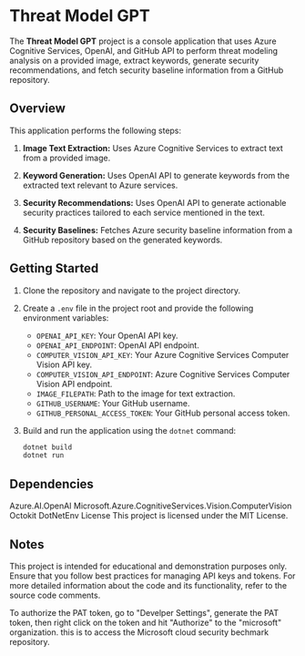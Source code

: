 # Threat Model GPT

The **Threat Model GPT** project is a console application that uses Azure Cognitive Services, OpenAI, and GitHub API to perform threat modeling analysis on a provided image, extract keywords, generate security recommendations, and fetch security baseline information from a GitHub repository.

## Overview

This application performs the following steps:

1. **Image Text Extraction:** Uses Azure Cognitive Services to extract text from a provided image.

2. **Keyword Generation:** Uses OpenAI API to generate keywords from the extracted text relevant to Azure services.

3. **Security Recommendations:** Uses OpenAI API to generate actionable security practices tailored to each service mentioned in the text.

4. **Security Baselines:** Fetches Azure security baseline information from a GitHub repository based on the generated keywords.

## Getting Started

1. Clone the repository and navigate to the project directory.

2. Create a `.env` file in the project root and provide the following environment variables:

   - `OPENAI_API_KEY`: Your OpenAI API key.
   - `OPENAI_API_ENDPOINT`: OpenAI API endpoint.
   - `COMPUTER_VISION_API_KEY`: Your Azure Cognitive Services Computer Vision API key.
   - `COMPUTER_VISION_API_ENDPOINT`: Azure Cognitive Services Computer Vision API endpoint.
   - `IMAGE_FILEPATH`: Path to the image for text extraction.
   - `GITHUB_USERNAME`: Your GitHub username.
   - `GITHUB_PERSONAL_ACCESS_TOKEN`: Your GitHub personal access token.

3. Build and run the application using the `dotnet` command:

   ```bash
   dotnet build
   dotnet run

## Dependencies

Azure.AI.OpenAI
Microsoft.Azure.CognitiveServices.Vision.ComputerVision
Octokit
DotNetEnv
License
This project is licensed under the MIT License.

## Notes

This project is intended for educational and demonstration purposes only.
Ensure that you follow best practices for managing API keys and tokens.
For more detailed information about the code and its functionality, refer to the source code comments.

To authorize the PAT token, go to "Develper Settings", generate the PAT token, then right click on the token and hit "Authorize" to the "microsoft" organization. this is to access the Microsoft cloud security bechmark repository.
